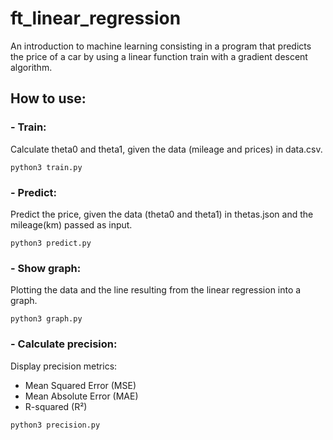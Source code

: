 # ft_linear_regression
An introduction to machine learning consisting in a program that predicts the price of a car by using a linear function train with a gradient descent algorithm.

## How to use:

### - Train:
Calculate theta0 and theta1, given the data (mileage and prices) in data.csv.
```shell
python3 train.py
```

### - Predict:
Predict the price, given the data (theta0 and theta1) in thetas.json and the mileage(km) passed as input.
```shell
python3 predict.py
```

### - Show graph:
Plotting the data and the line resulting from the linear regression into a graph.
```shell
python3 graph.py
```

### - Calculate precision:
Display precision metrics:
- Mean Squared Error (MSE)
- Mean Absolute Error (MAE)
- R-squared (R²)
```shell
python3 precision.py
```
